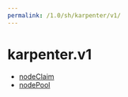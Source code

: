 ```yaml
---
permalink: /1.0/sh/karpenter/v1/
---
```


# karpenter.v1



* [nodeClaim](nodeClaim.md)
* [nodePool](nodePool.md)